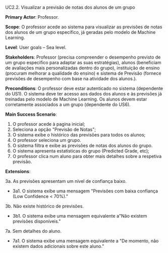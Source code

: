 UC2.2. Visualizar a previsão de notas dos alunos de um grupo

**Primary Actor**: Professor.

**Scope**: O professor acede ao sistema para visualizar as previsões de notas dos alunos de um grupo específico, já geradas pelo modelo de Machine Learning.

**Level**: User goals – Sea level.

**Stakeholders**: Professor (precisa compreender o desempenho previsto de um grupo especifico para adaptar as suas estratégias), alunos (beneficiam de avaliações  mais personalizadas dentro do grupo), instituição de ensino (procuram melhorar a qualidade do ensino) e sistema de Previsão (fornece previsões de desempenho com base na atividade dos alunos.).

**Preconditions**: O professor deve estar autenticado no sistema (dependente do US1). O sistema deve ter acesso aos dados dos alunos e às previsões já treinadas pelo modelo de Machine Learning. Os alunos devem estar corretamente associados a um grupo (dependente do US6).

**Main Success Scenario**:  
1. O professor acede à pagina inicial;
2. Seleciona a opção "Previsão de Notas";
3. O sistema exibe o histórico das previsões para todos os alunos;
4. O professor seleciona um grupo.
5. O sistema filtra e exibe as previsões de notas dos alunos do grupo.
6. O sistema apresenta estatísticas do grupo (Predicted Grade, etc);
7. O professor clica num aluno para obter mais detalhes sobre a respetiva previsão.

**Extensions**:

3a. As previsões apresentam um nível de confiança baixo.
- 3a1. O sistema exibe uma mensagem "Previsões com baixa confiança (Low Confidence < 70%)."

3b. Não existe histórico de previsões.
- 3b1. O sistema exibe uma mensagem equivalente a"Não existem previsões disponíveis."
 
7a. Sem detalhes do aluno.
- 7a1. O sistema exibe uma mensagem equivalente a "De momento, não existem dados adicionais sobre este aluno."
